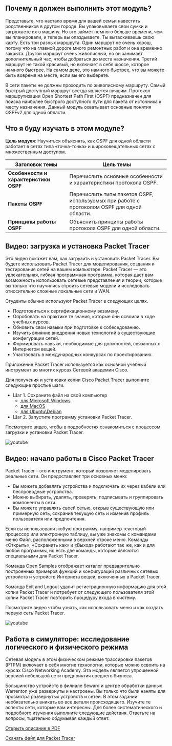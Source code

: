 <!-- 1.0.1 -->
##  Почему я должен выполнить этот модуль?

Представьте, что настало время для вашей семьи навестить родственников в другом городе. Вы упаковываете свои сумки и загружаете их в машину. Но это займет немного больше времени, чем вы планировали, и теперь вы опаздываете. Ты вытаскиваешь свою карту. Есть три разных маршрута. Один маршрут не очень хорош, потому что на главной дороге много ремонтных работ и она временно закрыта. Другой маршрут очень живописный, но он занимает дополнительный час, чтобы добраться до места назначения. Третий маршрут не такой красивый, но включает в себя шоссе, которое намного быстрее. На самом деле, это намного быстрее, что вы можете быть  вовремя на месте, если вы его выберете.

В сети пакеты не должны проходить по живописному маршруту. Самый быстрый доступный маршрут всегда является лучшим. Протокол  маршрутизации Open Shortest Path First (OSPF) предназначен для поиска наиболее быстрого доступного пути для пакета от источника к месту назначения. Данный модуль охватывает основные понятия  OSPFv2 для одной области. 

<!-- 1.0.2 -->
##  Что я буду изучать в этом модуле?

**Цель модуля**: Научиться объяснять, как OSPF для одной области работает в сетях типа «точка-точка» и широковещательных сетях с множественным доступом.

| **Заголовок темы** | **Цель темы** |
| --- | --- |
| **Особенности и характеристики OSPF** | Перечислить основные особенности и характеристики протокола OSPF. |
| **Пакеты OSPF** | Перечислить типы пакетов OSPF, используемых при работе с протоколом OSPF для одной области. |
| **Принципы работы OSPF** | Объяснить принципы работы протокола OSPF для одной области. |

<!-- 1.0.3 -->
## Видео: загрузка и установка Packet Tracer

Это видео покажет вам, как загрузить и установить Packet Tracer. Вы будете использовать Packet Tracer для моделирования, создания и тестирования сетей на вашем компьютере. Packet Tracer — это увлекательная, гибкая программная программа, которая даст вам возможность использовать сетевые представления и теории, которые вы только что научились строить сетевые модели и исследовать относительно сложные локальные сети и WAN.

Студенты обычно используют Packet Tracer в следующих целях.

* Подготовиться к сертификационному экзамену.
* Опробовать на практике те знания, которые они освоили в ходе учебных курсов.
* Обновить свои навыки при подготовке к собеседованию.
* Изучить влияние внедрения новых технологий в существующие конфигурации сетей.
* Формировать навыки, необходимые для должностей, связанных с Интернетом вещей.
* Участвовать в международных конкурсах по проектированию.

Приложение Packet Tracer используется как основной учебный инструмент во многих курсах Сетевой академии Cisco.

Для получения и установки копии Cisco Packet Tracer выполните следующие простые шаги.

* Шаг 1. Сохраните файл на свой компьютер
  * [для Microsoft Windows](https://onedrive.live.com/download?cid=7BD79879707D51DD&resid=7bd79879707d51dd%2125487&authkey=AM3dyIxrY7pRXX8)
  * [для MacOS](https://onedrive.live.com/download?cid=7BD79879707D51DD&resid=7bd79879707d51dd%2125232&authkey=ACKt_L68GAbq2To)
  * [для Ubuntu\Debian](https://onedrive.live.com/download?cid=7BD79879707D51DD&resid=7bd79879707d51dd%2125233&authkey=ANGAvnMRTs6PL5M)
* Шаг 2. Запустите программу установки Packet Tracer.

Посмотрите видео, чтобы в подробностях ознакомиться с процессом загрузки и установки Packet Tracer.

![youtube](https://www.youtube.com/watch?v=7E9ilk9dOOI)

<!-- 1.0.4 -->
## Видео: начало работы в Cisco Packet Tracer

Packet Tracer - это инструмент, который позволяет моделировать реальные сети. Он предоставляет три основных меню:

* Вы можете добавлять устройства и подключать их через кабели или беспроводные устройства.
* Можно выбирать, удалять, проверять, подписывать и группировать компоненты в сети.
* Вы можете управлять своей сетью, открыв существующую или примерную сеть, сохранив текущую сеть и изменив профиль пользователя или предпочтения.

Если вы использовали любую программу, например текстовый процессор или электронную таблицу, вы уже знакомы с командами меню Файл, расположенными в верхней строке меню. Команды «Открыть», «Сохранить как» и «Выход» работают так же, как и для любой программы, но есть две команды, которые являются специальными для Packet Tracer.

Команда Open Samples отображает каталог предварительно построенных примеров функций и конфигураций различных сетевых устройств и устройств Интернета вещей, включенных в Packet Tracer.

Команда Exit and Logout удалит регистрационную информацию для этой копии Packet Tracer и потребует от следующего пользователя этой копии Packet Tracer повторить процедуру входа в систему.

Посмотрите видео чтобы узнать, как использовать меню и как создать первую сеть Packet Tracer.

![youtube](https://www.youtube.com/watch?v=uync1j2x6Ms)

<!-- 1.0.5 -->
## Работа в симуляторе: исследование логического и физического режима

Сетевая модель в этом физическом режиме трассировки пакетов (PTPM) включает в себя многие технологии, которые можно освоить на курсах Cisco Networking Academy. Эта модель является упрощенной версией небольшой сети предприятия среднего бизнеса.

Большинство устройств в филиале Seward и центре обработки данных Warrenton уже развернуты и настроены. Вы только что были наняты для просмотра развернутых устройств и сетей. В этом задании необязательно вникать во все детали происходящего. Изучите те аспекты сети, которые вам интересны. Для более систематического и подробного изучения выполните следующие действия. Ответьте на вопросы, тщательно обдумывая каждый ответ.

[Открыть описание в PDF](./assets/1.0.5-packet-tracer---logical-and-physical-mode-exploration_ru-RU.pdf)

[Скачать файл для Packet Tracer](./assets/1.0.5-packet-tracer---logical-and-physical-mode-exploration_ru-RU.pka)